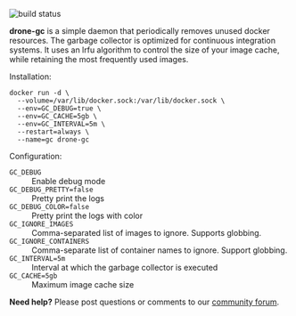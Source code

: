 ![build status](https://beta.drone.io/api/badges/drone/drone-gc/status.svg)

__drone-gc__ is a simple daemon that periodically removes unused docker resources. The garbage collector is optimized for continuous integration systems. It uses an lrfu algorithm to control the size of your image cache, while retaining the most frequently used images.

Installation:

```
docker run -d \
  --volume=/var/lib/docker.sock:/var/lib/docker.sock \
  --env=GC_DEBUG=true \
  --env=GC_CACHE=5gb \
  --env=GC_INTERVAL=5m \
  --restart=always \
  --name=gc drone-gc
```

Configuration:

<dl>
<dt><code>GC_DEBUG</code></dt>
<dd>Enable debug mode</dd>

<dt><code>GC_DEBUG_PRETTY=false</code></dt>
<dd>Pretty print the logs</dd>

<dt><code>GC_DEBUG_COLOR=false</code></dt>
<dd>Pretty print the logs with color</dd>

<dt><code>GC_IGNORE_IMAGES</code></dt>
<dd>Comma-separated list of images to ignore. Supports globbing.</dd>

<dt><code>GC_IGNORE_CONTAINERS</code></dt>
<dd>Comma-separate list of container names to ignore. Support globbing.</dd>

<dt><code>GC_INTERVAL=5m</code></dt>
<dd>Interval at which the garbage collector is executed</dd>

<dt><code>GC_CACHE=5gb</code></dt>
<dd>Maximum image cache size</dd>
</dl>

__Need help?__ Please post questions or comments to our [community forum](https://discourse.drone.io/).
